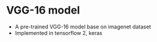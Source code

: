# VGG-16 model
+ A pre-trained VGG-16 model base on imagenet dataset
+ Implemented in tensorflow 2, keras
